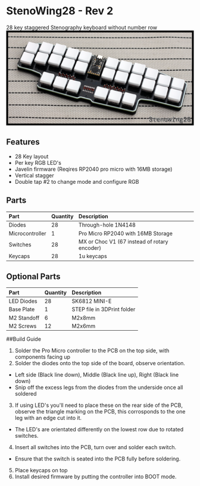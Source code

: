 # StenoWing28 - Rev 2
28 key staggered Stenography keyboard without number row
![stenowing28](https://github.com/gzowski/StenoWing/blob/main/Images/stenowing_light.jpg)

## Features
* 28 Key layout
* Per key RGB LED's
* Javelin firmware (Reqires RP2040 pro micro with 16MB storage)
* Vertical stagger
* Double tap #2 to change mode and configure RGB

## Parts

| Part | Quantity     | Description                |
| :-------- | :------- | :------------------------- |
| Diodes| 28  | Through-hole 1N4148 |
| Microcontroller | 1 | Pro Micro RP2040 with 16MB Storage |
| Switches | 28 | MX or Choc V1 (67 instead of rotary encoder) |
| Keycaps  | 28 | 1u keycaps |

## Optional Parts

| Part | Quantity     | Description                |
| :-------- | :------- | :------------------------- |
| LED Diodes | 28 |  SK6812 MINI-E |
| Base Plate | 1 | STEP file in 3DPrint folder |
| M2 Standoff | 6 | M2x8mm |
| M2 Screws | 12 | M2x6mm |

##Build Guide

1. Solder the Pro Micro controller to the PCB on the top side, with components facing up
2. Solder the diodes onto the top side of the board, observe orientation.
  - Left side (Black line down), Middle (Black line up), Right (Black line down)
  - Snip off the excess legs from the diodes from the underside once all soldered
3. If using LED's you'll need to place these on the rear side of the PCB, observe the triangle marking on the PCB, this corrosponds to the one leg with an edge cut into it.
  - The LED's are orientated differently on the lowest row due to rotated switches.
4. Insert all switches into the PCB, turn over and solder each switch.
  - Ensure that the switch is seated into the PCB fully before soldering.
5. Place keycaps on top
6. Install desired firmware by putting the controller into BOOT mode.
